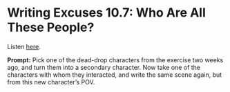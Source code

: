 # Writing Excuses 10.7: Who Are All These People? 

Listen [here](http://www.writingexcuses.com/2015/02/15/writing-excuses-10-7-who-are-all-these-people/). 

**Prompt:** Pick one of the dead-drop characters from the exercise two weeks ago, and turn them into a secondary character. Now take one of the characters with whom they interacted, and write the same scene again, but from this new character’s POV.